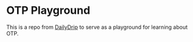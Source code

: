 # OTP Playground

This is a repo from [DailyDrip](https://www.dailydrip.com) to serve as a
playground for learning about OTP.
